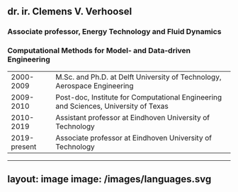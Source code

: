 
## dr. ir. Clemens V. Verhoosel

### Associate professor, Energy Technology and Fluid Dynamics
### Computational Methods for Model- and Data-driven Engineering

|                      |                                                                                     |
|----------------------|-------------------------------------------------------------------------------------|
| 2000-2009            | M.Sc. and Ph.D. at Delft University of Technology, Aerospace Engineering            |
| 2009-2010            | Post-doc, Institute for Computational Engineering and Sciences, University of Texas |
| 2010-2019            | Assistant professor at Eindhoven University of Technology                           |
| 2019-present         | Associate professor at Eindhoven University of Technology                           |

---
layout: image
image: /images/languages.svg
---